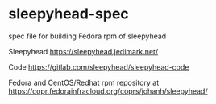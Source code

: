 # sleepyhead-spec
spec file for building Fedora rpm of sleepyhead

Sleepyhead https://sleepyhead.jedimark.net/

Code https://gitlab.com/sleepyhead/sleepyhead-code

Fedora and CentOS/Redhat rpm repository at https://copr.fedorainfracloud.org/coprs/johanh/sleepyhead/
